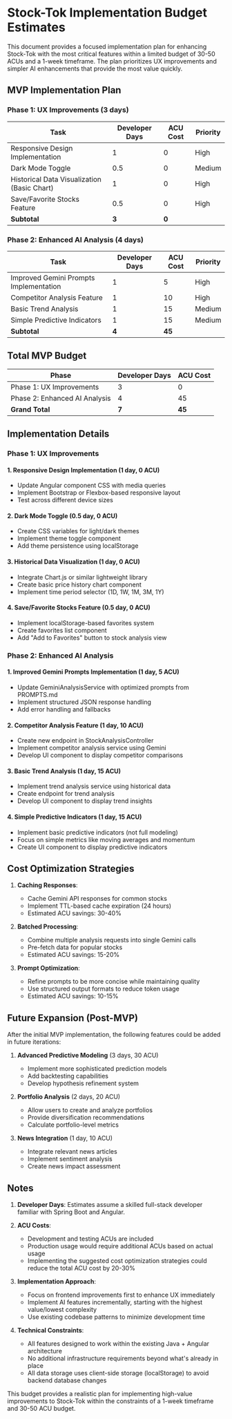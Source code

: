 # Stock-Tok Implementation Budget Estimates

This document provides a focused implementation plan for enhancing Stock-Tok with the most critical features within a limited budget of 30-50 ACUs and a 1-week timeframe. The plan prioritizes UX improvements and simpler AI enhancements that provide the most value quickly.

## MVP Implementation Plan

### Phase 1: UX Improvements (3 days)

| Task | Developer Days | ACU Cost | Priority |
|------|---------------|----------|----------|
| Responsive Design Implementation | 1 | 0 | High |
| Dark Mode Toggle | 0.5 | 0 | Medium |
| Historical Data Visualization (Basic Chart) | 1 | 0 | High |
| Save/Favorite Stocks Feature | 0.5 | 0 | High |
| **Subtotal** | **3** | **0** | |

### Phase 2: Enhanced AI Analysis (4 days)

| Task | Developer Days | ACU Cost | Priority |
|------|---------------|----------|----------|
| Improved Gemini Prompts Implementation | 1 | 5 | High |
| Competitor Analysis Feature | 1 | 10 | High |
| Basic Trend Analysis | 1 | 15 | Medium |
| Simple Predictive Indicators | 1 | 15 | Medium |
| **Subtotal** | **4** | **45** | |

## Total MVP Budget

| Phase | Developer Days | ACU Cost |
|-------|---------------|----------|
| Phase 1: UX Improvements | 3 | 0 |
| Phase 2: Enhanced AI Analysis | 4 | 45 |
| **Grand Total** | **7** | **45** |

## Implementation Details

### Phase 1: UX Improvements

#### 1. Responsive Design Implementation (1 day, 0 ACU)
- Update Angular component CSS with media queries
- Implement Bootstrap or Flexbox-based responsive layout
- Test across different device sizes

#### 2. Dark Mode Toggle (0.5 day, 0 ACU)
- Create CSS variables for light/dark themes
- Implement theme toggle component
- Add theme persistence using localStorage

#### 3. Historical Data Visualization (1 day, 0 ACU)
- Integrate Chart.js or similar lightweight library
- Create basic price history chart component
- Implement time period selector (1D, 1W, 1M, 3M, 1Y)

#### 4. Save/Favorite Stocks Feature (0.5 day, 0 ACU)
- Implement localStorage-based favorites system
- Create favorites list component
- Add "Add to Favorites" button to stock analysis view

### Phase 2: Enhanced AI Analysis

#### 1. Improved Gemini Prompts Implementation (1 day, 5 ACU)
- Update GeminiAnalysisService with optimized prompts from PROMPTS.md
- Implement structured JSON response handling
- Add error handling and fallbacks

#### 2. Competitor Analysis Feature (1 day, 10 ACU)
- Create new endpoint in StockAnalysisController
- Implement competitor analysis service using Gemini
- Develop UI component to display competitor comparisons

#### 3. Basic Trend Analysis (1 day, 15 ACU)
- Implement trend analysis service using historical data
- Create endpoint for trend analysis
- Develop UI component to display trend insights

#### 4. Simple Predictive Indicators (1 day, 15 ACU)
- Implement basic predictive indicators (not full modeling)
- Focus on simple metrics like moving averages and momentum
- Create UI component to display predictive indicators

## Cost Optimization Strategies

1. **Caching Responses**:
   - Cache Gemini API responses for common stocks
   - Implement TTL-based cache expiration (24 hours)
   - Estimated ACU savings: 30-40%

2. **Batched Processing**:
   - Combine multiple analysis requests into single Gemini calls
   - Pre-fetch data for popular stocks
   - Estimated ACU savings: 15-20%

3. **Prompt Optimization**:
   - Refine prompts to be more concise while maintaining quality
   - Use structured output formats to reduce token usage
   - Estimated ACU savings: 10-15%

## Future Expansion (Post-MVP)

After the initial MVP implementation, the following features could be added in future iterations:

1. **Advanced Predictive Modeling** (3 days, 30 ACU)
   - Implement more sophisticated prediction models
   - Add backtesting capabilities
   - Develop hypothesis refinement system

2. **Portfolio Analysis** (2 days, 20 ACU)
   - Allow users to create and analyze portfolios
   - Provide diversification recommendations
   - Calculate portfolio-level metrics

3. **News Integration** (1 day, 10 ACU)
   - Integrate relevant news articles
   - Implement sentiment analysis
   - Create news impact assessment

## Notes

1. **Developer Days**: Estimates assume a skilled full-stack developer familiar with Spring Boot and Angular.

2. **ACU Costs**:
   - Development and testing ACUs are included
   - Production usage would require additional ACUs based on actual usage
   - Implementing the suggested cost optimization strategies could reduce the total ACU cost by 20-30%

3. **Implementation Approach**:
   - Focus on frontend improvements first to enhance UX immediately
   - Implement AI features incrementally, starting with the highest value/lowest complexity
   - Use existing codebase patterns to minimize development time

4. **Technical Constraints**:
   - All features designed to work within the existing Java + Angular architecture
   - No additional infrastructure requirements beyond what's already in place
   - All data storage uses client-side storage (localStorage) to avoid backend database changes

This budget provides a realistic plan for implementing high-value improvements to Stock-Tok within the constraints of a 1-week timeframe and 30-50 ACU budget.
